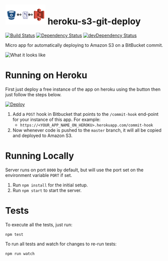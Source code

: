 ![App Logo](https://raw.githubusercontent.com/chesleybrown/heroku-s3-git-deploy/master/media/logo-small.png) heroku-s3-git-deploy
=========================

[![Build Status](https://travis-ci.org/chesleybrown/heroku-s3-git-deploy.svg)](https://travis-ci.org/chesleybrown/heroku-s3-git-deploy)
[![Dependency Status](https://david-dm.org/chesleybrown/heroku-s3-git-deploy.svg)](https://david-dm.org/chesleybrown/heroku-s3-git-deploy)
[![devDependency Status](https://david-dm.org/chesleybrown/heroku-s3-git-deploy/dev-status.svg)](https://david-dm.org/chesleybrown/heroku-s3-git-deploy#info=devDependencies)

Micro app for automatically deploying to Amazon S3 on a BitBucket commit.

![What it looks like](https://raw.githubusercontent.com/chesleybrown/bitbucket-codeship-status/master/media/screenshot.png)

# Running on Heroku

First just deploy a free instance of the app on heroku using the button then just follow the steps below. 

[![Deploy](https://www.herokucdn.com/deploy/button.png)](https://heroku.com/deploy)

1. Add a `POST` hook in Bitbucket that points to the `/commit-hook` end-point for your instance of this app. For example:
    - `https://<YOUR_APP_NAME_ON_HEROKU>.herokuapp.com/commit-hook`
1. Now whenever code is pushed to the `master` branch, it will all be copied and deployed to Amazon S3.

# Running Locally

Server runs on port `8000` by default, but will use the port set
on the environment variable `PORT` if set.

1. Run `npm install` for the initial setup.
1. Run `npm start` to start the server.

# Tests

To execute all the tests, just run:

```
npm test
```

To run all tests and watch for changes to re-run tests:

```
npm run watch
```